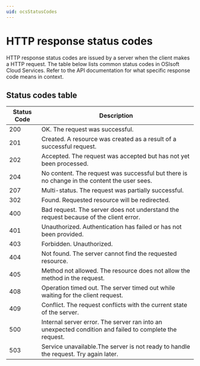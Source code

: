 ```yaml
---
uid: ocsStatusCodes
---
```


# HTTP response status codes
HTTP response status codes are issued by a server when the client makes a HTTP request.
The table below lists common status codes in OSIsoft Cloud Services.
Refer to the API documentation for what specific response code means in context.   

## Status codes table
|   Status Code |    Description                            |
|-------------- |------------------------------------------ |
|200            |   OK. The request was successful.         |
|201            |   Created. A resource was created as a result of a successful request.   |
|202            |   Accepted. The request was accepted but has not yet been processed. |
|204            |   No content. The request was successful but there is no change in the content the user sees. |
|207            |   Multi-status. The request was partially successful. |
|302            |   Found. Requested resource will be redirected.   |
|400            |   Bad request. The server does not understand the request because of the client error. |
|401            |   Unauthorized. Authentication has failed or has not been provided.|
|403            |   Forbidden. Unauthorized.                 |
|404            |   Not found. The server cannot find the requested resource.|
|405            |   Method not allowed. The resource does not allow the method in the request. |
|408            |   Operation timed out. The server timed out while waiting for the client request. |
|409            |   Conflict. The request conflicts with the current state of the server. |
|500            |   Internal server error. The server ran into an unexpected condition and failed to complete the request.  |
|503            |   Service unavailable.The server is not ready to handle the request. Try again later. |

<!-- 405 is not listed in API guidelines but used in Account Management and Identity APIs --!>
